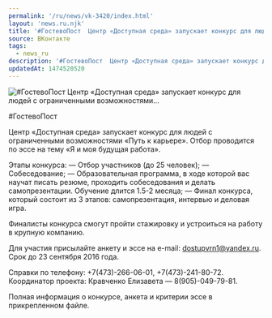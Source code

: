 ```yaml
---
permalink: '/ru/news/vk-3420/index.html'
layout: 'news.ru.njk'
title: '#ГостевоПост  Центр «Доступная среда» запускает конкурс для людей с ограниченными возможностями'
source: ВКонтакте
tags:
  - news_ru
description: '#ГостевоПост  Центр «Доступная среда» запускает конкурс для людей с ограниченными возможностями…'
updatedAt: 1474520520
---
```

![#ГостевоПост  Центр «Доступная среда» запускает конкурс для людей с ограниченными возможностями…](https://sun9-29.userapi.com/impf/c638716/v638716484/39d/a2AbjwW0g54.jpg?size=1280x768&quality=96&sign=8203e1a3fb206fbf78ea45075032dc21&c_uniq_tag=hd5gYKe1ueirRI_0TB0cz9b1kCI-YHlnbZ3JVWd4z2A&type=album)

#ГостевоПост

Центр «Доступная среда» запускает конкурс для людей с ограниченными возможностями «Путь к карьере». Отбор проводится по эссе на тему «Я и моя будущая работа».

Этапы конкурса:
— Отбор участников (до 25 человек);
— Собеседование;
— Образовательная программа, в ходе которой вас научат писать резюме, проходить собеседования и делать самопрезентации. Обучение длится 1.5-2 месяца;
— Финал конкурса, который состоит из 3 этапов: самопрезентация, интервью и деловая игра.

Финалисты конкурса смогут пройти стажировку и устроиться на работу в крупную компанию.

Для участия присылайте анкету и эссе на e-mail: dostupvrn1@yandex.ru. Срок до 23 сентября 2016 года.

Справки по телефону: +7(473)-266-06-01, +7(473)-241-80-72.
Координатор проекта: Кравченко Елизавета — 8(905)-049-79-81.

Полная информация о конкурсе, анкета и критерии эссе в прикрепленном файле.
